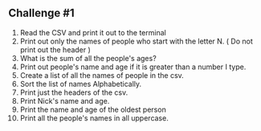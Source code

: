 ## Challenge #1

1. Read the CSV and print it out to the terminal
2. Print out only the names of people who start with the letter N. ( Do not print out the header )
3. What is the sum of all the people's ages?
4. Print out people's name and age if it is greater than a number I type.
5. Create a list of all the names of people in the csv.
6. Sort the list of names Alphabetically.
7. Print just the headers of the csv.
8. Print Nick's name and age.
9. Print the name and age of the oldest person
10. Print all the people's names in all uppercase.